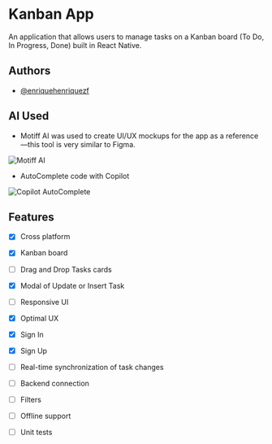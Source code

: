 
# Kanban App

An application that allows users to manage tasks on a Kanban board (To Do, In Progress, Done) built in React Native.


## Authors

- [@enriquehenriquezf](https://www.github.com/enriquehenriquezf)


## AI Used

- Motiff AI was used to create UI/UX mockups for the app as a reference—this tool is very similar to Figma.

![Motiff AI](https://lh3.googleusercontent.com/d/1yE2EvnEmLNqAlbiMajP3yHPJwL53wG7V=w1920-h1080)

- AutoComplete code with Copilot

![Copilot AutoComplete](https://lh3.googleusercontent.com/d/1fAZ7pqo6sSseWw3ubMmZXrmvYVCPy7on=w1920-h1080)


## Features

- [x]  Cross platform
- [x]  Kanban board
- [ ]  Drag and Drop Tasks cards
- [x]  Modal of Update or Insert Task
- [ ]  Responsive UI
- [x]  Optimal UX
- [x]  Sign In
- [x]  Sign Up
- [ ]  Real-time synchronization of task changes
- [ ]  Backend connection
- [ ]  Filters
- [ ]  Offline support
- [ ]  Unit tests

